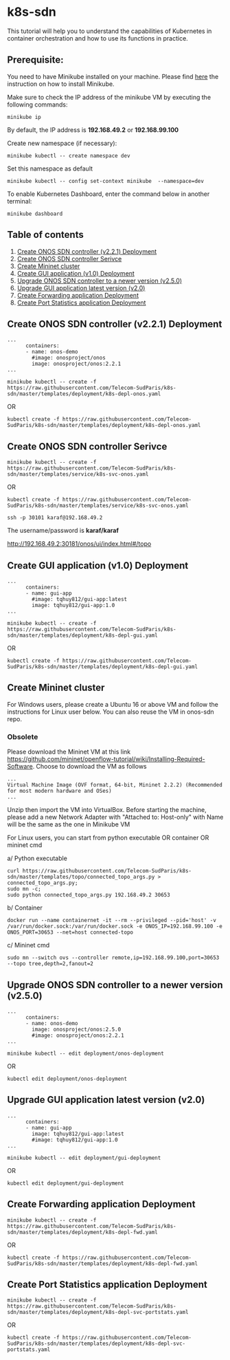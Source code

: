 # k8s-sdn
This tutorial will help you to understand the capabilities of Kubernetes in container orchestration and how to use its functions in practice.

## Prerequisite:
You need to have Minikube installed on your machine. Please find [here](minikube-installation.md) the instruction on how to install Minikube.

Make sure to check the IP address of the minikube VM by executing the following commands:
```
minikube ip
```
By default, the IP address is **192.168.49.2** or **192.168.99.100**

Create new namespace (if necessary):
```
minikube kubectl -- create namespace dev
```
Set this namespace as default
```
minikube kubectl -- config set-context minikube  --namespace=dev
```

To enable Kubernetes Dashboard, enter the command below in another terminal:
```
minikube dashboard
```

## Table of contents
1. [Create ONOS SDN controller (v2.2.1) Deployment](#dpl-onos-221)
2. [Create ONOS SDN controller Serivce](#svc-onos)
3. [Create Mininet cluster](#dpl-mininet)
4. [Create GUI application (v1.0) Deployment](#dpl-gui-10)
5. [Upgrade ONOS SDN controller to a newer version (v2.5.0)](#dpl-onos-latest)
6. [Upgrade GUI application latest version (v2.0)](#dpl-gui-latest)
7. [Create Forwarding application Deployment](#dpl-fwd)
8. [Create Port Statistics application Deployment](#dpl-pst)

## Create ONOS SDN controller (v2.2.1) Deployment <a name="dpl-onos-221"></a>
```
...
      containers:
      - name: onos-demo
        #image: onosproject/onos
        image: onosproject/onos:2.2.1
...
```
```
minikube kubectl -- create -f https://raw.githubusercontent.com/Telecom-SudParis/k8s-sdn/master/templates/deployment/k8s-depl-onos.yaml
```

OR
```
kubectl create -f https://raw.githubusercontent.com/Telecom-SudParis/k8s-sdn/master/templates/deployment/k8s-depl-onos.yaml
```

## Create ONOS SDN controller Serivce <a name="svc-onos"></a>

```
minikube kubectl -- create -f https://raw.githubusercontent.com/Telecom-SudParis/k8s-sdn/master/templates/service/k8s-svc-onos.yaml
```
OR
```
kubectl create -f https://raw.githubusercontent.com/Telecom-SudParis/k8s-sdn/master/templates/service/k8s-svc-onos.yaml
```
```
ssh -p 30101 karaf@192.168.49.2
```
The username/password is **karaf/karaf**

http://192.168.49.2:30181/onos/ui/index.html#/topo

## Create GUI application (v1.0) Deployment <a name="dpl-gui-10"></a>
```
...
      containers:
      - name: gui-app
        #image: tqhuy812/gui-app:latest
        image: tqhuy812/gui-app:1.0
...
```
```
minikube kubectl -- create -f https://raw.githubusercontent.com/Telecom-SudParis/k8s-sdn/master/templates/deployment/k8s-depl-gui.yaml
```
OR
```
kubectl create -f https://raw.githubusercontent.com/Telecom-SudParis/k8s-sdn/master/templates/deployment/k8s-depl-gui.yaml
```

## Create Mininet cluster <a name="dpl-mininet"></a>
For Windows users, please create a Ubuntu 16 or above VM and follow the instructions for Linux user below. You can also reuse the VM in onos-sdn repo.

### Obsolete
Please download the Mininet VM at this link https://github.com/mininet/openflow-tutorial/wiki/Installing-Required-Software. Choose to download the VM as follows
```
...
Virtual Machine Image (OVF format, 64-bit, Mininet 2.2.2) (Recommended for most modern hardware and OSes)
...
```
Unzip then import the VM into VirtualBox. Before starting the machine, please add a new Network Adapter with "Attached to: Host-only" with Name will be the same as the one in Minikube VM

For Linux users, you can start from python executable OR container OR mininet cmd

a/ Python executable
```
curl https://raw.githubusercontent.com/Telecom-SudParis/k8s-sdn/master/templates/topo/connected_topo_args.py > connected_topo_args.py;
sudo mn -c;
sudo python connected_topo_args.py 192.168.49.2 30653
```
b/ Container
```
docker run --name containernet -it --rm --privileged --pid='host' -v /var/run/docker.sock:/var/run/docker.sock -e ONOS_IP=192.168.99.100 -e ONOS_PORT=30653 --net=host connected-topo
```
c/ Mininet cmd
```
sudo mn --switch ovs --controller remote,ip=192.168.99.100,port=30653  --topo tree,depth=2,fanout=2
```
## Upgrade ONOS SDN controller to a newer version (v2.5.0) <a name="dpl-onos-latest"></a>

```
...
      containers:
      - name: onos-demo
        image: onosproject/onos:2.5.0
        #image: onosproject/onos:2.2.1
...
```
```
minikube kubectl -- edit deployment/onos-deployment
```
OR
```
kubectl edit deployment/onos-deployment
```

## Upgrade GUI application latest version (v2.0) <a name="dpl-gui-latest"></a>

```
...
      containers:
      - name: gui-app
        image: tqhuy812/gui-app:latest
        #image: tqhuy812/gui-app:1.0
...
```
```
minikube kubectl -- edit deployment/gui-deployment
```
OR
```
kubectl edit deployment/gui-deployment
```

## Create Forwarding application Deployment <a name="dpl-fwd"></a>
```
minikube kubectl -- create -f https://raw.githubusercontent.com/Telecom-SudParis/k8s-sdn/master/templates/deployment/k8s-depl-fwd.yaml

```
OR
```
kubectl create -f https://raw.githubusercontent.com/Telecom-SudParis/k8s-sdn/master/templates/deployment/k8s-depl-fwd.yaml
```

## Create Port Statistics application Deployment <a name="dpl-pst"></a>
```
minikube kubectl -- create -f https://raw.githubusercontent.com/Telecom-SudParis/k8s-sdn/master/templates/deployment/k8s-depl-svc-portstats.yaml

```
OR
```
kubectl create -f https://raw.githubusercontent.com/Telecom-SudParis/k8s-sdn/master/templates/deployment/k8s-depl-svc-portstats.yaml
```

